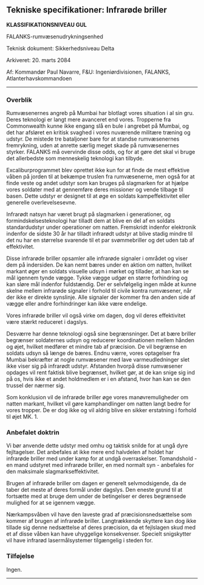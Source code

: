 ## Tekniske specifikationer: Infrarøde briller

**KLASSIFIKATIONSNIVEAU GUL**

FALANKS-rumvæsenudrykningsenhed

Teknisk dokument: Sikkerhedsniveau Delta

Arkiveret: 20. marts 2084

Af: Kommandør Paul Navarre, F&U: Ingeniørdivisionen, FALANKS,
Atlanterhavskommandoen

------------------------------------------------------------------------

### Overblik

Rumvæsenernes angreb på Mumbai har blotlagt vores situation i al sin
gru. Deres teknologi er langt mere avanceret end vores. Tropperne fra
Commonwealth kunne ikke engang slå en bule i angrebet på Mumbai, og det
har afsløret en kritisk svaghed i vores nuværende militære træning og
udstyr. De mistede tre bataljoner bare for at standse rumvæsenernes
fremrykning, uden at anrette særlig meget skade på rumvæsenernes
styrker. FALANKS må overvinde disse odds, og for at gøre det skal vi
bruge det allerbedste som menneskelig teknologi kan tilbyde.

Excaliburprogrammet blev oprettet ikke kun for at finde de mest
effektive våben på jorden til at bekæmpe truslen fra rumvæsenerne, men
også for at finde veste og andet udstyr som kan bruges på slagmarken for
at hjælpe vores soldater med at gennemføre deres missioner og vende
tilbage til basen. Dette udstyr er designet til at øge en soldats
kampeffektivitet eller generelle overlevelsesevne.

Infrarødt natsyn har været brugt på slagmarken i generationer, og
formindskelsesteknologi har tilladt dem at blive en del af en soldats
standardudstyr under operationer om natten. Fremskridt indenfor
elektronik indenfor de sidste 30 år har tilladt infrarødt udstyr at
blive stadig mindre til det nu har en størrelse svarende til et par
svømmebriller og det uden tab af effektivitet.

Disse infrarøde briller opsamler alle infrarøde signaler i området og
viser dem på indersiden. De kan nemt bæres under en aktion om natten,
hvilket markant øger en soldats visuelle udsyn i mørket og tillader, at
han kan se mål igennem tynde vægge. Tykke vægge udgør en større
forhindring og kan sløre mål indenfor fuldstændig. Der er selvfølgelig
ingen måde at kunne skelne mellem infrarøde signaler i forhold til
civile kontra rumvæsener, når der ikke er direkte synslinje. Alle
signaler der kommer fra den anden side af vægge eller andre
forhindringer kan ikke være endelige.

Vores infrarøde briller vil også virke om dagen, dog vil deres
effektivitet være stærkt reduceret i dagslys.

Desværre har denne teknologi også sine begrænsninger. Det at bære
briller begrænser soldaternes udsyn og reducerer koordinationen mellem
hånden og øjet, hvilket medfører et mindre tab af præcision. De vil
begrænse en soldats udsyn så længe de bæres. Endnu værre, vores
optagelser fra Mumbai bekræfter at nogle rumvæsener med lave
varmeudledninger slet ikke viser sig på infrarødt udstyr. Afstanden
hvorpå disse rumvæsener opdages vil rent faktisk blive begrænset,
hvilket gør, at de kan snige sig ind på os, hvis ikke et andet
holdmedlem er i en afstand, hvor han kan se den trussel der nærmer sig.

Som konklusion vil de infrarøde briller øge vores manøvremuligheder om
natten markant, hvilket vil gøre kamphandlinger om natten langt bedre
for vores tropper. De er dog ikke og vil aldrig blive en sikker
erstatning i forhold til øjet MK. 1.

### Anbefalet doktrin

Vi bør anvende dette udstyr med omhu og taktisk snilde for at ungå dyre
fejltagelser. Det anbefales at ikke mere end halvdelen af holdet har
infrarøde briller med under kamp for at undgå overraskelser.
Tomandshold - en mand udstyret med infrarøde briller, en med normalt
syn - anbefales for den maksimale slagmarkseffektivitet.

Brugen af infrarøde briller om dagen er generelt selvmodsigende, da de
taber det meste af deres formål under dagslys. Den eneste grund til at
fortsætte med at bruge dem under de betingelser er deres begrænsede
mulighed for at se igennem vægge.

Nærkampsvåben vil have den laveste grad af præcisionsnedsættelse som
kommer af brugen af infrarøde briller. Langtrækkende skyttere kan dog
ikke tillade sig denne nedsættelse af deres præcision, da et fejlslagen
skud med et af disse våben kan have uhyggelige konsekvenser. Specielt
snigskytter vil have infrarød lasermålsystemer tilgængelig i steden for.

### Tilføjelse

Ingen.

------------------------------------------------------------------------